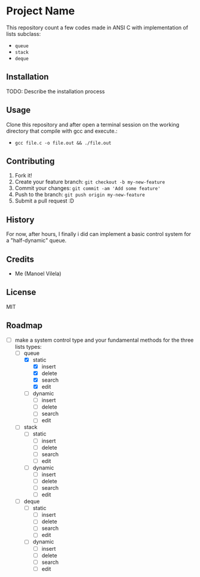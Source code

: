 # Project Name

This repository count a few codes made in ANSI C with implementation of lists subclass:
  * `queue`
  * `stack`
  * `deque`

## Installation

TODO: Describe the installation process

## Usage

Clone this repository and after open a terminal session on the working directory that compile with gcc and execute.:
  * `gcc file.c -o file.out && ./file.out`

## Contributing

1. Fork it!
2. Create your feature branch: `git checkout -b my-new-feature`
3. Commit your changes: `git commit -am 'Add some feature'`
4. Push to the branch: `git push origin my-new-feature`
5. Submit a pull request :D

## History

For now, after hours, I finally i did can implement a basic control system for a "half-dynamic" queue.

## Credits
  * Me (Manoel Vilela)

## License

MIT

## Roadmap
  - [ ] make a system control type and your fundamental methods for the three lists types:
    - [ ] queue
      - [X] static
        - [X] insert
        - [X] delete
        - [X] search
        - [X] edit
      - [ ] dynamic
        - [ ] insert
        - [ ] delete
        - [ ] search
        - [ ] edit
    - [ ] stack
      - [ ] static
        - [ ] insert
        - [ ] delete
        - [ ] search
        - [ ] edit
      - [ ] dynamic
        - [ ] insert
        - [ ] delete
        - [ ] search
        - [ ] edit
    - [ ] deque
      - [ ] static
        - [ ] insert
        - [ ] delete
        - [ ] search
        - [ ] edit
      - [ ] dynamic
        - [ ] insert
        - [ ] delete
        - [ ] search
        - [ ] edit